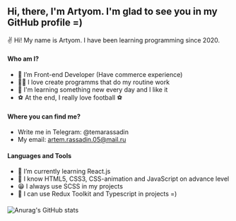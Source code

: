 ## Hi, there, I'm Artyom. I'm glad to see you in my GitHub profile =)

✌️ Hi! My name is Artyom. I have been learning programming since 2020.

#### Who am I?
- 👀 I’m Front-end Developer (Have commerce experience)
- 👨‍💻 I love create programms that do my routine work
- 🤗 I'm learning something new every day and I like it
- ⚽ At the end, I really love football ⚽

#### Where you can find me?
- Write me in Telegram: @temarassadin
- My email: artem.rassadin.05@mail.ru

#### Languages and Tools

- 🌱 I’m currently learning React.js
- 🦾 I know HTML5, CSS3, CSS-animation and JavaScript on advance level
- 😁 I always use SCSS in my projects
- 🧐 I can use Redux Toolkit and Typescript in projects =)

####
![Anurag's GitHub stats](https://github-readme-stats.vercel.app/api?username=rassadin11&show_icons=true&theme=radical)

<!---
rassadin11/rassadin11 is a ✨ special ✨ repository because its `README.md` (this file) appears on your GitHub profile.
You can click the Preview link to take a look at your changes.
--->
